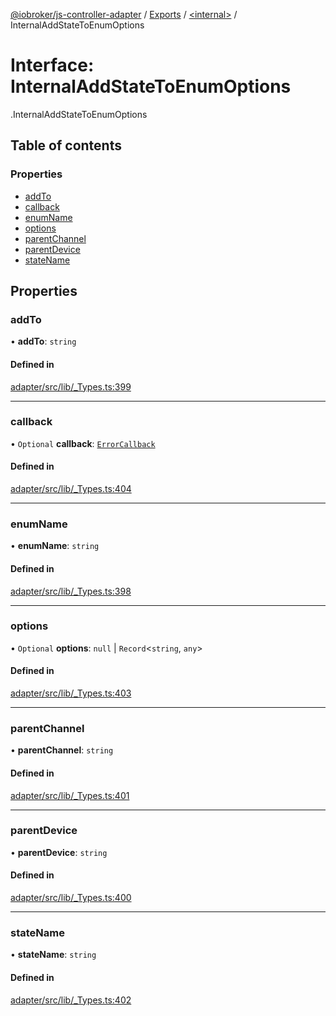 [@iobroker/js-controller-adapter](../README.md) / [Exports](../modules.md) / [<internal\>](../modules/internal_.md) / InternalAddStateToEnumOptions

# Interface: InternalAddStateToEnumOptions

[<internal>](../modules/internal_.md).InternalAddStateToEnumOptions

## Table of contents

### Properties

- [addTo](internal_.InternalAddStateToEnumOptions.md#addto)
- [callback](internal_.InternalAddStateToEnumOptions.md#callback)
- [enumName](internal_.InternalAddStateToEnumOptions.md#enumname)
- [options](internal_.InternalAddStateToEnumOptions.md#options)
- [parentChannel](internal_.InternalAddStateToEnumOptions.md#parentchannel)
- [parentDevice](internal_.InternalAddStateToEnumOptions.md#parentdevice)
- [stateName](internal_.InternalAddStateToEnumOptions.md#statename)

## Properties

### addTo

• **addTo**: `string`

#### Defined in

[adapter/src/lib/_Types.ts:399](https://github.com/ioBroker/ioBroker.js-controller/blob/e6dd10a9/packages/adapter/src/lib/_Types.ts#L399)

___

### callback

• `Optional` **callback**: [`ErrorCallback`](../modules/internal_.md#errorcallback)

#### Defined in

[adapter/src/lib/_Types.ts:404](https://github.com/ioBroker/ioBroker.js-controller/blob/e6dd10a9/packages/adapter/src/lib/_Types.ts#L404)

___

### enumName

• **enumName**: `string`

#### Defined in

[adapter/src/lib/_Types.ts:398](https://github.com/ioBroker/ioBroker.js-controller/blob/e6dd10a9/packages/adapter/src/lib/_Types.ts#L398)

___

### options

• `Optional` **options**: ``null`` \| `Record`<`string`, `any`\>

#### Defined in

[adapter/src/lib/_Types.ts:403](https://github.com/ioBroker/ioBroker.js-controller/blob/e6dd10a9/packages/adapter/src/lib/_Types.ts#L403)

___

### parentChannel

• **parentChannel**: `string`

#### Defined in

[adapter/src/lib/_Types.ts:401](https://github.com/ioBroker/ioBroker.js-controller/blob/e6dd10a9/packages/adapter/src/lib/_Types.ts#L401)

___

### parentDevice

• **parentDevice**: `string`

#### Defined in

[adapter/src/lib/_Types.ts:400](https://github.com/ioBroker/ioBroker.js-controller/blob/e6dd10a9/packages/adapter/src/lib/_Types.ts#L400)

___

### stateName

• **stateName**: `string`

#### Defined in

[adapter/src/lib/_Types.ts:402](https://github.com/ioBroker/ioBroker.js-controller/blob/e6dd10a9/packages/adapter/src/lib/_Types.ts#L402)
